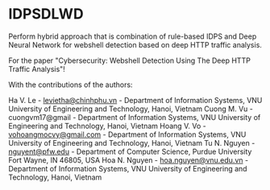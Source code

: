 # IDPSDLWD
Perform hybrid approach that is combination of rule-based IDPS and Deep Neural Network for webshell detection based on deep HTTP traffic analysis.

For the paper "Cybersecurity: Webshell Detection Using The Deep HTTP Traffic Analysis"!

With the contributions of the authors:

Ha V. Le - levietha@chinhphu.vn - Department of Information Systems, VNU University of Engineering and Technology, Hanoi, Vietnam
Cuong M. Vu - cuongvm17@gmail - Department of Information Systems, VNU University of Engineering and Technology, Hanoi, Vietnam
Hoang V. Vo - vohoangmocvy@gmail.com - Department of Information Systems, VNU University of Engineering and Technology, Hanoi, Vietnam
Tu N. Nguyen - nguyent@pfw.edu - Department of Computer Science, Purdue University Fort Wayne, IN 46805, USA
Hoa N. Nguyen - hoa.nguyen@vnu.edu.vn - Department of Information Systems, VNU University of Engineering and Technology, Hanoi, Vietnam
